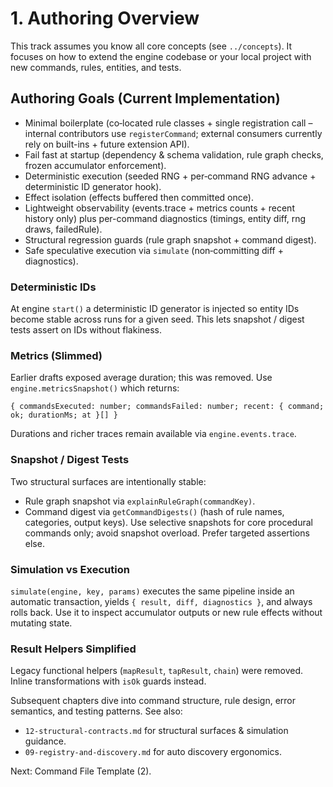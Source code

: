 # 1. Authoring Overview

This track assumes you know all core concepts (see `../concepts`). It focuses on how to extend the engine codebase or your local project with new commands, rules, entities, and tests.

## Authoring Goals (Current Implementation)
- Minimal boilerplate (co‑located rule classes + single registration call – internal contributors use `registerCommand`; external consumers currently rely on built-ins + future extension API).
- Fail fast at startup (dependency & schema validation, rule graph checks, frozen accumulator enforcement).
- Deterministic execution (seeded RNG + per‑command RNG advance + deterministic ID generator hook).
- Effect isolation (effects buffered then committed once).
- Lightweight observability (events.trace + metrics counts + recent history only) plus per-command diagnostics (timings, entity diff, rng draws, failedRule).
- Structural regression guards (rule graph snapshot + command digest).
- Safe speculative execution via `simulate` (non‑committing diff + diagnostics).

### Deterministic IDs
At engine `start()` a deterministic ID generator is injected so entity IDs become stable across runs for a given seed. This lets snapshot / digest tests assert on IDs without flakiness.

### Metrics (Slimmed)
Earlier drafts exposed average duration; this was removed. Use `engine.metricsSnapshot()` which returns:
```
{ commandsExecuted: number; commandsFailed: number; recent: { command; ok; durationMs; at }[] }
```
Durations and richer traces remain available via `engine.events.trace`.

### Snapshot / Digest Tests
Two structural surfaces are intentionally stable:
- Rule graph snapshot via `explainRuleGraph(commandKey)`.
- Command digest via `getCommandDigests()` (hash of rule names, categories, output keys).
Use selective snapshots for core procedural commands only; avoid snapshot overload. Prefer targeted assertions else.

### Simulation vs Execution
`simulate(engine, key, params)` executes the same pipeline inside an automatic transaction, yields `{ result, diff, diagnostics }`, and always rolls back. Use it to inspect accumulator outputs or new rule effects without mutating state.

### Result Helpers Simplified
Legacy functional helpers (`mapResult`, `tapResult`, `chain`) were removed. Inline transformations with `isOk` guards instead.

Subsequent chapters dive into command structure, rule design, error semantics, and testing patterns. See also:
- `12-structural-contracts.md` for structural surfaces & simulation guidance.
- `09-registry-and-discovery.md` for auto discovery ergonomics.

Next: Command File Template (2).
